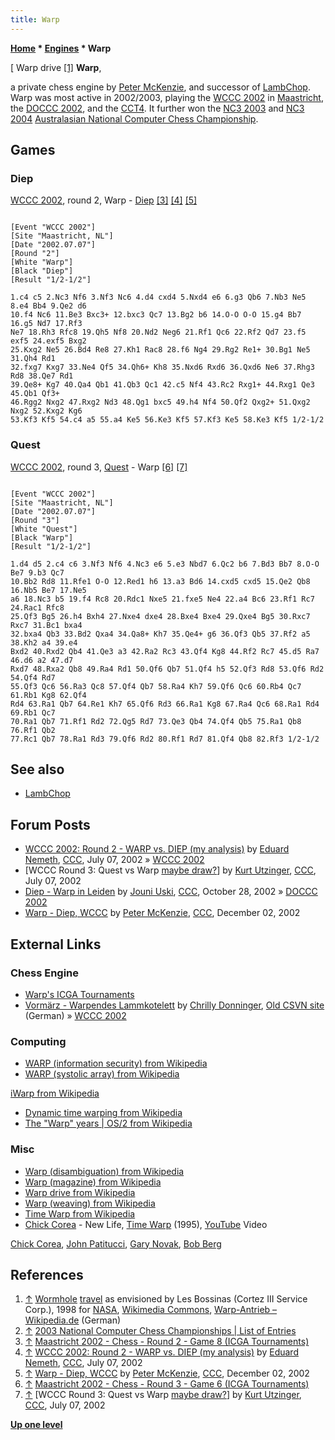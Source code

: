 ```yaml
---
title: Warp
---
```

**[Home](Home "Home") \* [Engines](Engines "Engines") \* Warp**



[ Warp drive <a id="cite-note-1" href="#cite-ref-1">[1]</a>
**Warp**,  

a private chess engine by [Peter McKenzie](Peter_McKenzie "Peter McKenzie"), and successor of [LambChop](LambChop "LambChop"). Warp was most active in 2002/2003, playing the [WCCC 2002](WCCC_2002 "WCCC 2002") in [Maastricht](https://en.wikipedia.org/wiki/Maastricht), the [DOCCC 2002](DOCCC_2002 "DOCCC 2002"), and the [CCT4](CCT4 "CCT4"). 
It further won the [NC3 2003](NC3_2003 "NC3 2003") and [NC3 2004](NC3_2004 "NC3 2004") [Australasian National Computer Chess Championship](Australasian_National_Computer_Chess_Championship "Australasian National Computer Chess Championship"). 



## Games


### Diep


[WCCC 2002](WCCC_2002 "WCCC 2002"), round 2, Warp - [Diep](Diep "Diep") <a id="cite-note-3" href="#cite-ref-3">[3]</a> <a id="cite-note-4" href="#cite-ref-4">[4]</a> <a id="cite-note-5" href="#cite-ref-5">[5]</a>




```

[Event "WCCC 2002"]
[Site "Maastricht, NL"]
[Date "2002.07.07"]
[Round "2"]
[White "Warp"]
[Black "Diep"]
[Result "1/2-1/2"]

1.c4 c5 2.Nc3 Nf6 3.Nf3 Nc6 4.d4 cxd4 5.Nxd4 e6 6.g3 Qb6 7.Nb3 Ne5 8.e4 Bb4 9.Qe2 d6 
10.f4 Nc6 11.Be3 Bxc3+ 12.bxc3 Qc7 13.Bg2 b6 14.O-O O-O 15.g4 Bb7 16.g5 Nd7 17.Rf3 
Ne7 18.Rh3 Rfc8 19.Qh5 Nf8 20.Nd2 Neg6 21.Rf1 Qc6 22.Rf2 Qd7 23.f5 exf5 24.exf5 Bxg2 
25.Kxg2 Ne5 26.Bd4 Re8 27.Kh1 Rac8 28.f6 Ng4 29.Rg2 Re1+ 30.Bg1 Ne5 31.Qh4 Rd1 
32.fxg7 Kxg7 33.Ne4 Qf5 34.Qh6+ Kh8 35.Nxd6 Rxd6 36.Qxd6 Ne6 37.Rhg3 Rd8 38.Qe7 Rd1 
39.Qe8+ Kg7 40.Qa4 Qb1 41.Qb3 Qc1 42.c5 Nf4 43.Rc2 Rxg1+ 44.Rxg1 Qe3 45.Qb1 Qf3+ 
46.Rgg2 Nxg2 47.Rxg2 Nd3 48.Qg1 bxc5 49.h4 Nf4 50.Qf2 Qxg2+ 51.Qxg2 Nxg2 52.Kxg2 Kg6
53.Kf3 Kf5 54.c4 a5 55.a4 Ke5 56.Ke3 Kf5 57.Kf3 Ke5 58.Ke3 Kf5 1/2-1/2

```

### Quest


[WCCC 2002](WCCC_2002 "WCCC 2002"), round 3, [Quest](Quest "Quest") - Warp <a id="cite-note-6" href="#cite-ref-6">[6]</a> <a id="cite-note-7" href="#cite-ref-7">[7]</a>




```

[Event "WCCC 2002"]
[Site "Maastricht, NL"]
[Date "2002.07.07"]
[Round "3"]
[White "Quest"]
[Black "Warp"]
[Result "1/2-1/2"]

1.d4 d5 2.c4 c6 3.Nf3 Nf6 4.Nc3 e6 5.e3 Nbd7 6.Qc2 b6 7.Bd3 Bb7 8.O-O Be7 9.b3 Qc7 
10.Bb2 Rd8 11.Rfe1 O-O 12.Red1 h6 13.a3 Bd6 14.cxd5 cxd5 15.Qe2 Qb8 16.Nb5 Be7 17.Ne5 
a6 18.Nc3 b5 19.f4 Rc8 20.Rdc1 Nxe5 21.fxe5 Ne4 22.a4 Bc6 23.Rf1 Rc7 24.Rac1 Rfc8 
25.Qf3 Bg5 26.h4 Bxh4 27.Nxe4 dxe4 28.Bxe4 Bxe4 29.Qxe4 Bg5 30.Rxc7 Rxc7 31.Bc1 bxa4 
32.bxa4 Qb3 33.Bd2 Qxa4 34.Qa8+ Kh7 35.Qe4+ g6 36.Qf3 Qb5 37.Rf2 a5 38.Kh2 a4 39.e4 
Bxd2 40.Rxd2 Qb4 41.Qe3 a3 42.Ra2 Rc3 43.Qf4 Kg8 44.Rf2 Rc7 45.d5 Ra7 46.d6 a2 47.d7 
Rxd7 48.Rxa2 Qb8 49.Ra4 Rd1 50.Qf6 Qb7 51.Qf4 h5 52.Qf3 Rd8 53.Qf6 Rd2 54.Qf4 Rd7 
55.Qf3 Qc6 56.Ra3 Qc8 57.Qf4 Qb7 58.Ra4 Kh7 59.Qf6 Qc6 60.Rb4 Qc7 61.Rb1 Kg8 62.Qf4 
Rd4 63.Ra1 Qb7 64.Re1 Kh7 65.Qf6 Rd3 66.Ra1 Kg8 67.Ra4 Qc6 68.Ra1 Rd4 69.Rb1 Qc7 
70.Ra1 Qb7 71.Rf1 Rd2 72.Qg5 Rd7 73.Qe3 Qb4 74.Qf4 Qb5 75.Ra1 Qb8 76.Rf1 Qb2
77.Rc1 Qb7 78.Ra1 Rd3 79.Qf6 Rd2 80.Rf1 Rd7 81.Qf4 Qb8 82.Rf3 1/2-1/2

```

## See also


* [LambChop](LambChop "LambChop")


## Forum Posts


* [WCCC 2002: Round 2 - WARP vs. DIEP (my analysis)](https://www.stmintz.com/ccc/index.php?id=238978) by [Eduard Nemeth](index.php?title=Eduard_Nemeth&action=edit&redlink=1 "Eduard Nemeth (page does not exist)"), [CCC](CCC "CCC"), July 07, 2002 » [WCCC 2002](WCCC_2002 "WCCC 2002")
* [WCCC Round 3: Quest vs Warp [maybe draw?](https://www.stmintz.com/ccc/index.php?id=239026)] by [Kurt Utzinger](Kurt_Utzinger "Kurt Utzinger"), [CCC](CCC "CCC"), July 07, 2002
* [Diep - Warp in Leiden](https://www.stmintz.com/ccc/index.php?id=262199) by [Jouni Uski](Jouni_Uski "Jouni Uski"), [CCC](CCC "CCC"), October 28, 2002 » [DOCCC 2002](DOCCC_2002 "DOCCC 2002")
* [Warp - Diep, WCCC](https://www.stmintz.com/ccc/index.php?id=268444) by [Peter McKenzie](Peter_McKenzie "Peter McKenzie"), [CCC](CCC "CCC"), December 02, 2002


## External Links


### Chess Engine


* [Warp's ICGA Tournaments](https://www.game-ai-forum.org/icga-tournaments/program.php?id=68)
* [Vormärz - Warpendes Lammkotelett](http://old.csvn.nl/VorMaerz.html) by [Chrilly Donninger](Chrilly_Donninger "Chrilly Donninger"), [Old CSVN site](CSVN "CSVN") (German) » [WCCC 2002](WCCC_2002 "WCCC 2002")


### Computing


* [WARP (information security) from Wikipedia](https://en.wikipedia.org/wiki/WARP_(information_security))
* [WARP (systolic array) from Wikipedia](https://en.wikipedia.org/wiki/WARP_(systolic_array))


 [iWarp from Wikipedia](https://en.wikipedia.org/wiki/IWarp)
* [Dynamic time warping from Wikipedia](https://en.wikipedia.org/wiki/Dynamic_time_warping)
* [The "Warp" years | OS/2 from Wikipedia](https://en.wikipedia.org/wiki/OS/2#1994.E2.80.931996:_The_.22Warp.22_years)


### Misc


* [Warp (disambiguation) from Wikipedia](https://en.wikipedia.org/wiki/Warp)
* [Warp (magazine) from Wikipedia](https://en.wikipedia.org/wiki/Warp_%28magazine%29)
* [Warp drive from Wikipedia](https://en.wikipedia.org/wiki/Warp_drive)
* [Warp (weaving) from Wikipedia](https://en.wikipedia.org/wiki/Warp_%28weaving%29)
* [Time Warp from Wikipedia](https://en.wikipedia.org/wiki/Time_Warp)
* [Chick Corea](Category:Chick_Corea "Category:Chick Corea") - New Life, [Time Warp](https://en.wikipedia.org/wiki/Time_Warp_(album)) (1995), [YouTube](https://en.wikipedia.org/wiki/YouTube) Video


 [Chick Corea](Category:Chick_Corea "Category:Chick Corea"), [John Patitucci](Category:John_Patitucci "Category:John Patitucci"), [Gary Novak](https://en.wikipedia.org/wiki/Gary_Novak), [Bob Berg](Category:Bob_Berg "Category:Bob Berg")
 
## References


1. <a id="cite-ref-1" href="#cite-note-1">↑</a> [Wormhole](https://en.wikipedia.org/wiki/Wormhole) [travel](https://en.wikipedia.org/wiki/Wormhole#Traversable_wormholes) as envisioned by Les Bossinas (Cortez III Service Corp.), 1998 for [NASA](https://en.wikipedia.org/wiki/NASA), [Wikimedia Commons](https://en.wikipedia.org/wiki/Wikimedia_Commons), [Warp-Antrieb – Wikipedia.de](https://de.wikipedia.org/wiki/Warp-Antrieb) (German)
2. <a id="cite-ref-2" href="#cite-note-2">↑</a> [2003 National Computer Chess Championships | List of Entries](http://users.cecs.anu.edu.au/~shaun/chess/NC3_-_List_of_Entries.html)
3. <a id="cite-ref-3" href="#cite-note-3">↑</a> [Maastricht 2002 - Chess - Round 2 - Game 8 (ICGA Tournaments)](https://www.game-ai-forum.org/icga-tournaments/round.php?tournament=20&round=2&id=8)
4. <a id="cite-ref-4" href="#cite-note-4">↑</a>  [WCCC 2002: Round 2 - WARP vs. DIEP (my analysis)](https://www.stmintz.com/ccc/index.php?id=238978) by [Eduard Nemeth](index.php?title=Eduard_Nemeth&action=edit&redlink=1 "Eduard Nemeth (page does not exist)"), [CCC](CCC "CCC"), July 07, 2002
5. <a id="cite-ref-5" href="#cite-note-5">↑</a> [Warp - Diep, WCCC](https://www.stmintz.com/ccc/index.php?id=268444) by [Peter McKenzie](Peter_McKenzie "Peter McKenzie"), [CCC](CCC "CCC"), December 02, 2002
6. <a id="cite-ref-6" href="#cite-note-6">↑</a> [Maastricht 2002 - Chess - Round 3 - Game 6 (ICGA Tournaments)](https://www.game-ai-forum.org/icga-tournaments/round.php?tournament=20&round=3&id=6)
7. <a id="cite-ref-7" href="#cite-note-7">↑</a> [WCCC Round 3: Quest vs Warp [maybe draw?](https://www.stmintz.com/ccc/index.php?id=239026)] by [Kurt Utzinger](Kurt_Utzinger "Kurt Utzinger"), [CCC](CCC "CCC"), July 07, 2002

**[Up one level](Engines "Engines")**







 
